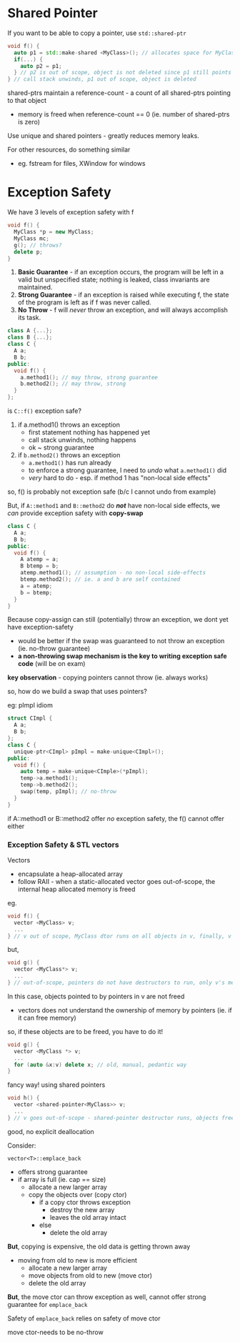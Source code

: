 # Shared Pointer

If you want to be able to copy a pointer, use `std::shared-ptr`



``` c++
void f() {
  auto p1 = std::make-shared <MyClass>(); // allocates space for MyClass object
  if(...) {
    auto p2 = p1;
  } // p2 is out of scope, object is not deleted since p1 still points to it
} // call stack unwinds, p1 out of scope, object is deleted
```



shared-ptrs maintain a reference-count - a count of all shared-ptrs pointing to that object

- memory is freed when reference-count == 0 (ie. number of shared-ptrs is zero)

Use unique and shared pointers - greatly reduces memory leaks.

For other resources, do something similar

- eg. fstream for files, XWindow for windows



# Exception Safety

We have 3 levels of exception safety with f 

``` c++
void f() {
  MyClass *p = new MyClass;
  MyClass mc;
  g(); // throws?
  delete p;
}
```

1. **Basic Guarantee** - if an exception occurs, the program will be left in a valid but unspecified state; nothing is leaked, class invariants are maintained.
2. **Strong Guarantee** - if an exception is raised while executing f, the state of the program is left as if f was never called.
3. **No Throw** - f will *never* throw an exception, and will always accomplish its task.



``` c++
class A {...};
class B {...};
class C {
  A a;
  B b;
public:
  void f() {
    a.method1(); // may throw, strong guarantee
    b.method2(); // may throw, strong
  }
};
```

is `C::f()` exception safe?

1. if a.method1() throws an exception
   - first statement nothing has happened yet
   - call stack unwinds, nothing happens
   - ok ~ strong guarantee
2. if `b.method2()` throws an exception
   - `a.method1()` has run already
   - to enforce a strong guarantee, I need to *undo* what `a.method1()` did
   - *very* hard to do - esp. if method 1 has "non-local side effects"

so, f() is probably not exception safe (b/c I cannot undo from example)

But, if `A::method1` and `B::method2` do ***not*** have non-local side effects, we *can* provide exception safety with **copy-swap** 



```c++
class C {
  A a;
  B b;
public:
  void f() {
    A atemp = a;
    B btemp = b;
    atemp.method1(); // assumption - no non-local side-effects
    btemp.method2(); // ie. a and b are self contained
    a = atemp;
    b = btemp;
  }
}
```

Because copy-assign can still (potentially) throw an exception, we dont yet have exception-safety

- would be better if the swap was guaranteed to not throw an exception (ie. no-throw guarantee)
- **a non-throwing swap mechanism is the key to writing exception safe code** (will be on exam)



**key observation** - copying pointers cannot throw (ie. always works)

so, how do we build a swap that uses pointers?

eg: pImpl idiom

``` c++
struct CImpl {
  A a;
  B b;
};
class C {
  unique-ptr<CImpl> pImpl = make-unique<CImpl>();
public:
  void f() {
    auto temp = make-unique<CImple>(*pImpl);
    temp->a.method1();
    temp->b.method2();
    swap(temp, pImpl); // no-throw
  }
}
```



if A::method1 or B::method2 offer *no* exception safety, the f() cannot offer either



### Exception Safety & STL vectors

Vectors

- encapsulate a heap-allocated array
- follow RAII - when a static-allocated vector goes out-of-scope, the internal heap allocated memory is freed

eg. 

```c++
void f() {
  vector <MyClass> v;
  ...
} // v out of scope, MyClass dtor runs on all objects in v, finally, v's memory is freed
```



but,

```c++
void g() {
  vector <MyClass*> v;
  ...
} // out-of-scope, pointers do not have destructors to run, only v's memory is freed
```

In this case, objects pointed to by pointers in v are not freed

- vectors does not understand the ownership of memory by pointers (ie. if it can free memory)

so, if these objects are to be freed, you have to do it!

``` c++
void g() {
  vector <MyClass *> v;
  ...
  for (auto &x:v) delete x; // old, manual, pedantic way
}
```



fancy way! using shared pointers

```c++
void h() {
  vector <shared-pointer<MyClass>> v;
  ...
} // v goes out-of-scope - shared-pointer destructor runs, objects freed if no other shared-ptrs
```

good, no explicit deallocation 



Consider:

`vector<T>::emplace_back`

- offers strong guarantee
- if array is full (ie. cap == size)
  - allocate a new larger array
  - copy the objects over (copy ctor)
    - if a copy ctor throws exception
      - destroy the new array
      - leaves the old array intact
    - else
      - delete the old array

**But**, copying is expensive, the old data is getting thrown away

- moving from old to new is more efficient
  - allocate a new larger array
  - move objects from old to new (move ctor)
  - delete the old array

**But**, the move ctor can throw exception as well, cannot offer strong guarantee for `emplace_back`

Safety of `emplace_back` relies on safety of move ctor



move ctor-needs to be no-throw



